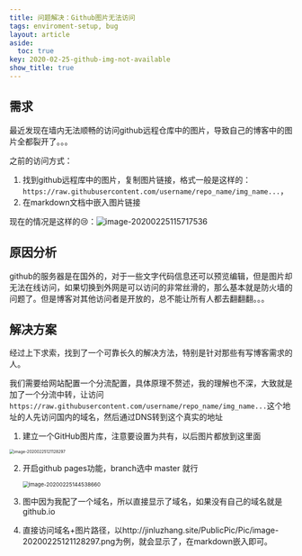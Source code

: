 ```yaml
---
title: 问题解决：Github图片无法访问
tags: enviroment-setup, bug
layout: article
aside:
  toc: true
key: 2020-02-25-github-img-not-available
show_title: true
---
```



## 需求

最近发现在墙内无法顺畅的访问github远程仓库中的图片，导致自己的博客中的图片全都裂开了。。。
<!--more-->
之前的访问方式：

1. 找到github远程库中的图片，复制图片链接，格式一般是这样的：`https://raw.githubusercontent.com/username/repo_name/img_name...`， 
2. 在markdown文档中嵌入图片链接

现在的情况是这样的:cry:：![image-20200225115717536](https://jinluzhang.site/PublicPic/Pic/image-20200225115717536.png)

## 原因分析

github的服务器是在国外的，对于一些文字代码信息还可以预览编辑，但是图片却无法在线访问，如果切换到外网是可以访问的非常丝滑的，那么基本就是防火墙的问题了。但是博客对其他访问者是开放的，总不能让所有人都去翻翻翻。。。

## 解决方案

经过上下求索，找到了一个可靠长久的解决方法，特别是针对那些有写博客需求的人。

我们需要给网站配置一个分流配置，具体原理不赘述，我的理解也不深，大致就是加了一个分流中转，让访问`https://raw.githubusercontent.com/username/repo_name/img_name...`这个地址的人先访问国内的域名，然后通过DNS转到这个真实的地址

1. 建立一个GitHub图片库，注意要设置为共有，以后图片都放到这里面

<img src="https://jinluzhang.site/PublicPic/Pic/image-20200225121128297.png" alt="image-20200225121128297" style="zoom:50%;" />

2. 开启github pages功能，branch选中 master 就行

   <img src="https://jinluzhang.site/PublicPic/Pic/image-20200225144538660.png" alt="image-20200225144538660" style="zoom:67%;" />

3. 图中因为我配了一个域名，所以直接显示了域名，如果没有自己的域名就是github.io
4. 直接访问域名+图片路径，以http://jinluzhang.site/PublicPic/Pic/image-20200225121128297.png为例，就会显示了，在markdown嵌入即可。